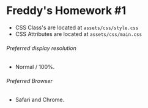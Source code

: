 # Freddy's Homework #1
- CSS Class's are located at `assets/css/style.css`
- CSS Attributes are located at `assets/css/main.css`

###### Preferred display resolution
- Normal / 100%.

###### Preferred Browser
- Safari and Chrome.
